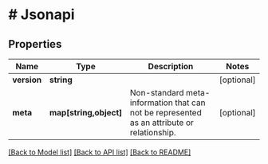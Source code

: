 # # Jsonapi

## Properties

Name | Type | Description | Notes
------------ | ------------- | ------------- | -------------
**version** | **string** |  | [optional]
**meta** | **map[string,object]** | Non-standard meta-information that can not be represented as an attribute or relationship. | [optional]

[[Back to Model list]](../../README.md#models) [[Back to API list]](../../README.md#endpoints) [[Back to README]](../../README.md)
